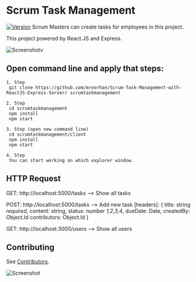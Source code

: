 # Scrum Task Management

[![Version][npm-image]][npm-url]  Scrum Masters can create tasks for employees in this project.

This project powered by React.JS and Express.

![Screenshotv](http://oi63.tinypic.com/29e5fnk.jpg)

Open command line and apply that steps:
-----------
```
1. Step
 git clone https://github.com/mreorhan/Scrum-Task-Management-with-ReactJS-Express-Server/ scrumtaskmanagement

2. Step
 cd scrumtaskmanagement
 npm install
 npm start

3. Step (open new command line)
 cd scrumtaskmanagement/client
 npm install
 npm start

4. Step
 You can start working on which explorer window.
```


HTTP Request
-----------
GET: http://localhost:5000/tasks     --> Show all tasks

POST: http://localhost:5000/tasks    --> Add new task
[headers]:
	{
		title:        string *required*,
		content:      string,
		status:       number *1,2,3,4*,
		dueDate:      Date,
		createdBy:    Object.Id
		contributors: Object.Id
	}

GET: http://localhost:3000/users   --> Show all users
  
  Contributing
------------

See [Contributors](CONTRIBUTORS.md).

[npm-image]: https://img.shields.io/npm/v/react-toastr.svg?style=flat-square
[npm-url]: https://www.npmjs.org/package/react-toastr

![Screenshot](https://lh3.googleusercontent.com/qd0MI1JKjOfd2Z9KDx3ZMsGrHPqma0J5oLfN9cn8XjOJ6EQXCMQVfko67YxvmnMLFZbBge0_m8ENHjpAeOKj=w1920-h917-rw)

